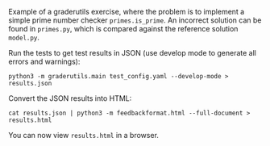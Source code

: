 Example of a graderutils exercise, where the problem is to implement a simple prime number checker `primes.is_prime`.
An incorrect solution can be found in `primes.py`, which is compared against the reference solution `model.py`.

Run the tests to get test results in JSON (use develop mode to generate all errors and warnings):
```
python3 -m graderutils.main test_config.yaml --develop-mode > results.json
```
Convert the JSON results into HTML:
```
cat results.json | python3 -m feedbackformat.html --full-document > results.html
```
You can now view `results.html` in a browser.
